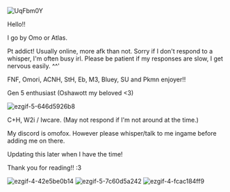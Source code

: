 ![UqFbm0Y](https://github.com/user-attachments/assets/beb2a045-cc97-4a39-b913-854a05251d7b)

Hello!!

I go by Omo or Atlas.

Pt addict! Usually online, more afk than not. Sorry if I don't respond to a whisper, I'm often busy irl. Please be patient if my responses are slow, I get nervous easily. ^^'

FNF, Omori, ACNH, StH, Eb, M3, Bluey, SU and Pkmn enjoyer!! 

Gen 5 enthusiast (Oshawott my beloved <3)

![ezgif-5-646d5926b8](https://github.com/user-attachments/assets/e26ba1ed-bc16-449c-a3b6-67e2e59c7ba9)


C+H, W2i / Iwcare. (May not respond if I'm not around at the time.) 

My discord is omofox. However please whisper/talk to me ingame before adding me on there.

Updating this later when I have the time!

Thank you for reading!! :3

![ezgif-4-42e5be0b14](https://github.com/user-attachments/assets/b5354ef0-f9ce-4070-8d37-c3a598188f98) ![ezgif-5-7c60d5a242](https://github.com/user-attachments/assets/c9f9cfea-7d71-41df-9952-ac06f7e7c45f)
![ezgif-4-fcac184ff9](https://github.com/user-attachments/assets/4cf1131a-1960-4710-ac82-2c3c1f478e9c)

